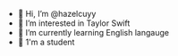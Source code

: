 - 👋 Hi, I’m @hazelcuyy
- 👀 I’m interested in Taylor Swift
- 🌱 I’m currently learning English langauge
- 💞️ 1'm a student

<!---
hazelcuyy/hazelcuyy is a ✨ special ✨ repository because its `README.md` (this file) appears on your GitHub profile.
You can click the Preview link to take a look at your changes.
--->
